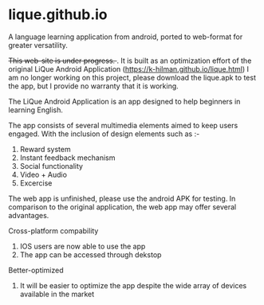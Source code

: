 # lique.github.io

A language learning application from android, ported to web-format for greater versatility.

<del>This web-site is under progress. </del>. It is built as an optimization effort of the original LiQue Android Application (https://k-hilman.github.io/lique.html)
I am no longer working on this project, please download the lique.apk to test the app, but I provide no warranty that it is working.

The LiQue Android Application is an app designed to help beginners in learning English.

The app consists of several multimedia elements aimed to keep users engaged.
With the inclusion of design elements such as :-

1. Reward system
2. Instant feedback mechanism
3. Social functionality
4. Video + Audio
5. Excercise

The web app is unfinished, please use the android APK for testing.
In comparison to the original application, the web app may offer several advantages.

Cross-platform compability
1. IOS users are now able to use the app
2. The app can be accessed through dekstop
  
Better-optimized
1. It will be easier to optimize the app despite the wide array of devices available in the market
